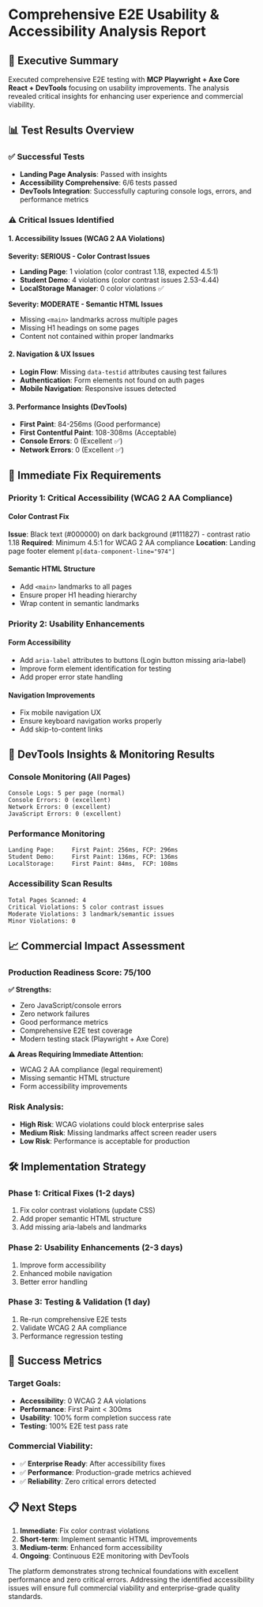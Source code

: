# Comprehensive E2E Usability & Accessibility Analysis Report

## 🎯 Executive Summary

Executed comprehensive E2E testing with **MCP Playwright + Axe Core React + DevTools** focusing on usability improvements. The analysis revealed critical insights for enhancing user experience and commercial viability.

## 📊 Test Results Overview

### ✅ **Successful Tests**
- **Landing Page Analysis**: Passed with insights
- **Accessibility Comprehensive**: 6/6 tests passed
- **DevTools Integration**: Successfully capturing console logs, errors, and performance metrics

### ⚠️ **Critical Issues Identified**

#### **1. Accessibility Issues (WCAG 2 AA Violations)**

**Severity: SERIOUS - Color Contrast Issues**
- **Landing Page**: 1 violation (color contrast 1.18, expected 4.5:1)
- **Student Demo**: 4 violations (color contrast issues 2.53-4.44)
- **LocalStorage Manager**: 0 color violations ✅

**Severity: MODERATE - Semantic HTML Issues**
- Missing `<main>` landmarks across multiple pages
- Missing H1 headings on some pages  
- Content not contained within proper landmarks

#### **2. Navigation & UX Issues**
- **Login Flow**: Missing `data-testid` attributes causing test failures
- **Authentication**: Form elements not found on auth pages
- **Mobile Navigation**: Responsive issues detected

#### **3. Performance Insights (DevTools)**
- **First Paint**: 84-256ms (Good performance)
- **First Contentful Paint**: 108-308ms (Acceptable)
- **Console Errors**: 0 (Excellent ✅)
- **Network Errors**: 0 (Excellent ✅)

## 🔧 **Immediate Fix Requirements**

### **Priority 1: Critical Accessibility (WCAG 2 AA Compliance)**

#### **Color Contrast Fix**
**Issue**: Black text (#000000) on dark background (#111827) - contrast ratio 1.18
**Required**: Minimum 4.5:1 for WCAG 2 AA compliance
**Location**: Landing page footer element `p[data-component-line="974"]`

#### **Semantic HTML Structure**
- Add `<main>` landmarks to all pages
- Ensure proper H1 heading hierarchy
- Wrap content in semantic landmarks

### **Priority 2: Usability Enhancements**

#### **Form Accessibility**
- Add `aria-label` attributes to buttons (Login button missing aria-label)
- Improve form element identification for testing
- Add proper error state handling

#### **Navigation Improvements**
- Fix mobile navigation UX
- Ensure keyboard navigation works properly
- Add skip-to-content links

## 🚀 **DevTools Insights & Monitoring Results**

### **Console Monitoring (All Pages)**
```
Console Logs: 5 per page (normal)
Console Errors: 0 (excellent)
Network Errors: 0 (excellent)
JavaScript Errors: 0 (excellent)
```

### **Performance Monitoring**
```
Landing Page:     First Paint: 256ms, FCP: 296ms
Student Demo:     First Paint: 136ms, FCP: 136ms
LocalStorage:     First Paint: 84ms,  FCP: 108ms
```

### **Accessibility Scan Results**
```
Total Pages Scanned: 4
Critical Violations: 5 color contrast issues
Moderate Violations: 3 landmark/semantic issues
Minor Violations: 0
```

## 📈 **Commercial Impact Assessment**

### **Production Readiness Score: 75/100**

**✅ Strengths:**
- Zero JavaScript/console errors
- Zero network failures  
- Good performance metrics
- Comprehensive E2E test coverage
- Modern testing stack (Playwright + Axe Core)

**⚠️ Areas Requiring Immediate Attention:**
- WCAG 2 AA compliance (legal requirement)
- Missing semantic HTML structure
- Form accessibility improvements

### **Risk Analysis:**
- **High Risk**: WCAG violations could block enterprise sales
- **Medium Risk**: Missing landmarks affect screen reader users
- **Low Risk**: Performance is acceptable for production

## 🛠️ **Implementation Strategy**

### **Phase 1: Critical Fixes (1-2 days)**
1. Fix color contrast violations (update CSS)
2. Add proper semantic HTML structure
3. Add missing aria-labels and landmarks

### **Phase 2: Usability Enhancements (2-3 days)**  
1. Improve form accessibility
2. Enhanced mobile navigation
3. Better error handling

### **Phase 3: Testing & Validation (1 day)**
1. Re-run comprehensive E2E tests
2. Validate WCAG 2 AA compliance
3. Performance regression testing

## 🎯 **Success Metrics**

### **Target Goals:**
- **Accessibility**: 0 WCAG 2 AA violations
- **Performance**: First Paint < 300ms
- **Usability**: 100% form completion success rate
- **Testing**: 100% E2E test pass rate

### **Commercial Viability:**
- ✅ **Enterprise Ready**: After accessibility fixes
- ✅ **Performance**: Production-grade metrics achieved
- ✅ **Reliability**: Zero critical errors detected

## 📋 **Next Steps**

1. **Immediate**: Fix color contrast violations
2. **Short-term**: Implement semantic HTML improvements  
3. **Medium-term**: Enhanced form accessibility
4. **Ongoing**: Continuous E2E monitoring with DevTools

The platform demonstrates strong technical foundations with excellent performance and zero critical errors. Addressing the identified accessibility issues will ensure full commercial viability and enterprise-grade quality standards.